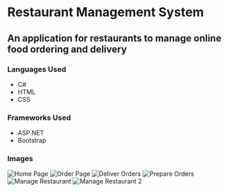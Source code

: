 # Restaurant Management System
## An application for restaurants to manage online food ordering and delivery

### Languages Used
- C#
- HTML
- CSS

### Frameworks Used
- ASP.NET
- Bootstrap

### Images
![Home Page](https://i.imgur.com/Yplu4xi.png)
![Order Page](https://i.imgur.com/Bzu4x01.png)
![Deliver Orders](https://i.imgur.com/0KDSQNF.png)
![Prepare Orders](https://i.imgur.com/J9sYU7B.png)
![Manage Restaurant](https://i.imgur.com/cKr1KZI.png)
![Manage Restaurant 2](https://i.imgur.com/GFCyasP.png)
